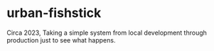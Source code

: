 # urban-fishstick
Circa 2023, Taking a simple system from local development through production just to see what happens.
